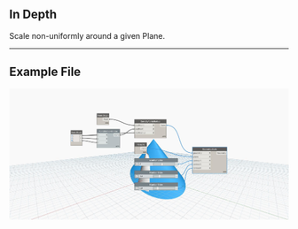 ## In Depth
Scale non-uniformly around a given Plane.
___
## Example File

![Scale (plane, xamount, yamount, zamount)](./Autodesk.DesignScript.Geometry.Geometry.Scale(plane,%20xamount,%20yamount,%20zamount)_img.jpg)

